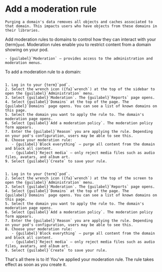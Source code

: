 # Add a moderation rule

```{warning}
Purging a domain's data removes all objects and caches associated to that domain. This impacts users who have objects from these domains in their libraries.
```

Add moderation rules to domains to control how they can interact with your {term}`pod`. Moderation rules enable you to restrict content from a domain showing on your pod.

```{dropdown} Required permissions
- {guilabel}`Moderation` – provides access to the administration and moderation menus.
```

To add a moderation rule to a domain:

```{tabbed} Desktop

1. Log in to your {term}`pod`.
2. Select the wrench icon ({fa}`wrench`) at the top of the sidebar to open the {guilabel}`Administration` menu.
3. Select {guilabel}`Moderation`. The {guilabel}`Reports` page opens.
4. Select {guilabel}`Domains` at the top of the page. The {guilabel}`Domains` page opens. You can see a list of known domains on this page.
5. Select the domain you want to apply the rule to. The domain's moderation page opens.
6. Select {guilabel}`Add a moderation policy`. The moderation policy form appears.
7. Enter the {guilabel}`Reason` you are applying the rule. Depending on your pod's configuration, users may be able to see this.
8. Choose your moderation rule:
   - {guilabel}`Block everything` – purge all content from the domain and block all content.
   - {guilabel}`Reject media` – only reject media files such as audio files, avatars, and album art.
9. Select {guilabel}`Create` to save your rule.

```

```{tabbed} Mobile

1. Log in to your {term}`pod`.
2. Select the wrench icon ({fa}`wrench`) at the top of the screen to open the {guilabel}`Administration` menu.
3. Select {guilabel}`Moderation`. The {guilabel}`Reports` page opens.
4. Select {guilabel}`Domains` at the top of the page. The {guilabel}`Domains` page opens. You can see a list of known domains on this page.
5. Select the domain you want to apply the rule to. The domain's moderation page opens.
6. Select {guilabel}`Add a moderation policy`. The moderation policy form appears.
7. Enter the {guilabel}`Reason` you are applying the rule. Depending on your pod's configuration, users may be able to see this.
8. Choose your moderation rule:
   - {guilabel}`Block everything` – purge all content from the domain and block all content.
   - {guilabel}`Reject media` – only reject media files such as audio files, avatars, and album art.
9. Select {guilabel}`Create` to save your rule.

```

That's all there is to it! You've applied your moderation rule. The rule takes effect as soon as you create it.
